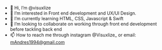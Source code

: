 - 👋 Hi, I’m @visuxlize
- 👀 I’m interested in Front end development and UX/UI Design.
- 🌱 I’m currently learning HTML, CSS, Javascript & Swift
- 💞️ I’m looking to collaborate on working through front end development before tackling back end
- 📫 How to reach me through instagram @Visuxlize_ or email: mAndres1994@gmail.com

<!---
visuxlize/visuxlize is a ✨ special ✨ repository because its `README.md` (this file) appears on your GitHub profile.
You can click the Preview link to take a look at your changes.
--->

